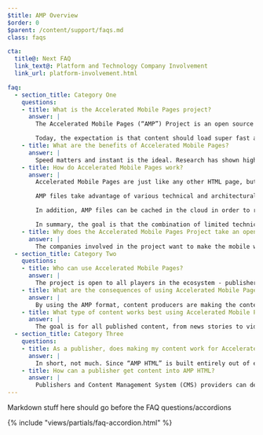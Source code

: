 ```yaml
---
$title: AMP Overview
$order: 0
$parent: /content/support/faqs.md
class: faqs

cta:
  title@: Next FAQ
  link_text@: Platform and Technology Company Involvement
  link_url: platform-involvement.html

faq:
  - section_title: Category One
    questions:
    - title: What is the Accelerated Mobile Pages project?
      answer: |
        The Accelerated Mobile Pages (“AMP”) Project is an open source initiative that came out of discussions between publishers and technology companies about the need to improve the entire mobile content ecosystem for everyone -- publishers, consumer platforms, creators, and users.

        Today, the expectation is that content should load super fast and be easy to explore. The reality is that content can take several seconds to load, or, because the user abandons the slow page, never fully loads at all. Accelerated Mobile Pages are web pages designed to load near instantaneously -- they are a step towards a better mobile web for all.
    - title: What are the benefits of Accelerated Mobile Pages?
      answer: |
        Speed matters and instant is the ideal. Research has shown higher bounce rates associated with slower-loading web pages. Using the AMP format will make it far more compelling for people to consume and engage with more content. But this isn’t just about speed and performance. We also want to promote enhanced distribution so that publishers can take advantage of the open web’s potential for their content to appear everywhere quickly -- across platforms and apps -- which can lead to more revenue via ads and subscriptions.
    - title: How do Accelerated Mobile Pages work?
      answer: |
        Accelerated Mobile Pages are just like any other HTML page, but with a limited set of allowed technical functionality that is defined and governed by the open source AMP spec. Just like all web pages, Accelerated Mobile Pages will load in any modern browser or app webview.

        AMP files take advantage of various technical and architectural approaches that prioritize speed to provide a faster experience for users. AMP developers can use a rich and growing library of web components that offer the ability to embed rich media objects like video and social posts, display advertising, or collect analytics. The goal is not to homogenize how content looks and feels, but instead to build a more common technical core between pages that speeds up load times.

        In addition, AMP files can be cached in the cloud in order to reduce the time content takes to get to a user’s mobile device. By using the AMP format, content producers are making the content in AMP files available to be cached by third parties. Under this type of framework, publishers continue to control their content, but platforms can easily cache or mirror the content for optimal delivery speed to users. Google has provided the [Google AMP Cache](https://developers.google.com/amp/cache/) that can be used by anyone at no cost, and all AMPs will be cached by the Google AMP Cache. Other companies may build their own AMP cache as well.

        In summary, the goal is that the combination of limited technical functionality with a distribution system built around caching will lead to better performing pages, and increased audience development for publishers.
    - title: Why does the Accelerated Mobile Pages Project take an open source approach?
      answer: |
        The companies involved in the project want to make the mobile web work better for all -- not just for one platform, one set of technologies, or one set of publishers. Making the project open source enables people to share and contribute their ideas and code for making the mobile web fast. We are just at the beginning of that journey and we look forward to other publishers and technology companies joining along the way.
  - section_title: Category Two
    questions:
    - title: Who can use Accelerated Mobile Pages?
      answer: |
        The project is open to all players in the ecosystem - publishers, consumer platforms, and creators. To get an idea who some of the companies and sites are who use AMP, head to the [Who page](/who).
    - title: What are the consequences of using Accelerated Mobile Pages?
      answer: |
        By using the AMP format, content producers are making the content in AMP files available to be crawled, indexed & displayed (subject to the robots exclusion protocol) and cached by third parties.
    - title: What type of content works best using Accelerated Mobile Pages?
      answer: |
        The goal is for all published content, from news stories to videos and from blogs to photographs and GIFs, to work using Accelerated Mobile Pages.
  - section_title: Category Three
    questions:
    - title: As a publisher, does making my content work for Accelerated Mobile Pages entail more work?
      answer: |
        In short, not much. Since “AMP HTML” is built entirely out of existing web technologies, the development process mirrors the one publishers are already using today. Publishers can familiarize themselves with the AMP HTML specification on GitHub. For those used to the current process, we don’t expect a significant learning curve.
    - title: How can a publisher get content into AMP HTML?
      answer: |
        Publishers and Content Management System (CMS) providers can develop an integration with their CMS to generate AMP content. Automattic has already published a [WordPress AMP plugin](https://wordpress.org/plugins/amp/) and we hope that all content management systems will add support for AMP HTML pages.
---
```

Markdown stuff here should go before the FAQ questions/accordions

{% include "views/partials/faq-accordion.html" %}
